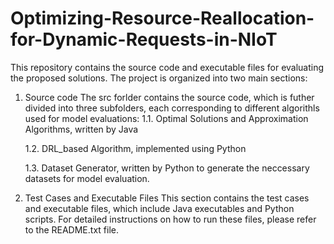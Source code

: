 # Optimizing-Resource-Reallocation-for-Dynamic-Requests-in-NIoT

This repository contains the source code and executable files for evaluating the proposed solutions. The project is organized into two main sections:

1. Source code
   The src forlder contains the source code, which is futher divided into three subfolders, each corresponding to different algorithls used for model evaluations:
      1.1. Optimal Solutions and Approximation Algorithms, written by Java
  
      1.2. DRL_based Algorithm, implemented using Python
  
      1.3. Dataset Generator, written by Python to generate the neccessary datasets for model evaluation.
     
2. Test Cases and Executable Files
   This section contains the test cases and executable files, which include Java executables and Python scripts. For detailed instructions on how to run these files, please refer to the README.txt file.
